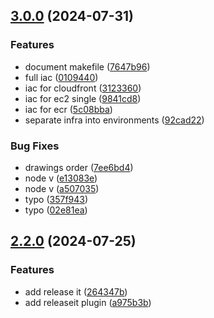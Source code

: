 

## [3.0.0](https://github.com/vzsoares/nextjs-ultimate-saas/compare/2.2.0...3.0.0) (2024-07-31)


### Features

* document makefile ([7647b96](https://github.com/vzsoares/nextjs-ultimate-saas/commit/7647b968f83675c9f02ef896c4d24d134c5aa384))
* full iac ([0109440](https://github.com/vzsoares/nextjs-ultimate-saas/commit/01094408f7ff92ff373f39a0027fcaf06425d33c))
* iac for cloudfront ([3123360](https://github.com/vzsoares/nextjs-ultimate-saas/commit/31233605e6db8a66d807eb943b6a806e61584d93))
* iac for ec2 single ([9841cd8](https://github.com/vzsoares/nextjs-ultimate-saas/commit/9841cd82d81b8b20f44cbcadf4e459a199cc9317))
* iac for ecr ([5c08bba](https://github.com/vzsoares/nextjs-ultimate-saas/commit/5c08bbaf92d6b2b09065a1d64de4252c65f223a1))
* separate infra into environments ([92cad22](https://github.com/vzsoares/nextjs-ultimate-saas/commit/92cad222da6f241eeb61b5a9b7102acce1343edc))


### Bug Fixes

* drawings order ([7ee6bd4](https://github.com/vzsoares/nextjs-ultimate-saas/commit/7ee6bd4ceb7a925921f9ff33174743e575aea220))
* node v ([e13083e](https://github.com/vzsoares/nextjs-ultimate-saas/commit/e13083e6db0e4ec0003153cadbbab98257e595a1))
* node v ([a507035](https://github.com/vzsoares/nextjs-ultimate-saas/commit/a5070352d2479607f7806714e311ef8b077add17))
* typo ([357f943](https://github.com/vzsoares/nextjs-ultimate-saas/commit/357f943840c5d1e084c879821f5ca4f993a2a50a))
* typo ([02e81ea](https://github.com/vzsoares/nextjs-ultimate-saas/commit/02e81eaff182dc92de4f0b9d1200b6fb000662cf))

## [2.2.0](https://github.com/vzsoares/nextjs-ultimate-saas/compare/2.1.0...2.2.0) (2024-07-25)


### Features

* add release it ([264347b](https://github.com/vzsoares/nextjs-ultimate-saas/commit/264347b310f8d4d2b4d1ad606b811517773041de))
* add releaseit plugin ([a975b3b](https://github.com/vzsoares/nextjs-ultimate-saas/commit/a975b3b7a04a58e3b47bf25a0a9c31ab0d1fd8c6))
